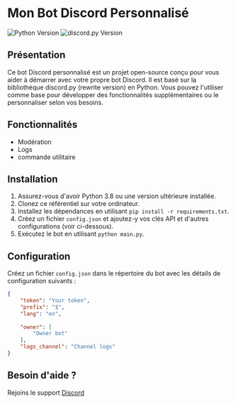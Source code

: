 # Mon Bot Discord Personnalisé

![Python Version](https://img.shields.io/badge/Python-3.8%2B-blue)
![discord.py Version](https://img.shields.io/badge/discord.py-1.7%2B-blue)

## Présentation
Ce bot Discord personnalisé est un projet open-source conçu pour vous aider à démarrer avec votre propre bot Discord. Il est basé sur la bibliothèque discord.py (rewrite version) en Python. Vous pouvez l'utiliser comme base pour développer des fonctionnalités supplémentaires ou le personnaliser selon vos besoins.

## Fonctionnalités
- Modération
- Logs
- commande utilitaire

## Installation
1. Assurez-vous d'avoir Python 3.8 ou une version ultérieure installée.
2. Clonez ce référentiel sur votre ordinateur.
3. Installez les dépendances en utilisant `pip install -r requirements.txt`.
4. Créez un fichier `config.json` et ajoutez-y vos clés API et d'autres configurations (voir ci-dessous).
5. Exécutez le bot en utilisant `python main.py`.

## Configuration
Créez un fichier `config.json` dans le répertoire du bot avec les détails de configuration suivants :

```json
{
    "token": "Your token",
    "prefix": "$",
    "lang": "en",
    
    "owner": [
        "Owner bot"
    ],
    "logs_channel": "Channel logs"
}
```
## Besoin d'aide ?
Rejoins le support [Discord]("https://discord.gg/ZUFb892bdZ")

